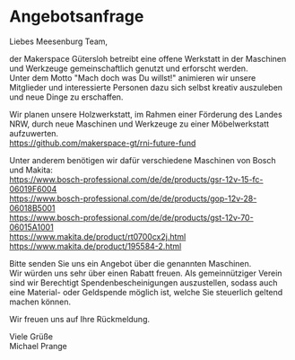 # Angebotsanfrage

Liebes Meesenburg Team,

der Makerspace Gütersloh betreibt eine offene Werkstatt in der Maschinen und Werkzeuge gemeinschaftlich genutzt und erforscht werden.  
Unter dem Motto "Mach doch was Du willst!" animieren wir unsere Mitglieder und interessierte Personen dazu sich selbst kreativ auszuleben und neue Dinge zu erschaffen.

Wir planen unsere Holzwerkstatt, im Rahmen einer Förderung des Landes NRW, durch neue Maschinen und Werkzeuge zu einer Möbelwerkstatt aufzuwerten.  
https://github.com/makerspace-gt/rni-future-fund

Unter anderem benötigen wir dafür verschiedene Maschinen von Bosch und Makita:  
https://www.bosch-professional.com/de/de/products/gsr-12v-15-fc-06019F6004  
https://www.bosch-professional.com/de/de/products/gop-12v-28-06018B5001  
https://www.bosch-professional.com/de/de/products/gst-12v-70-06015A1001  
https://www.makita.de/product/rt0700cx2j.html  
https://www.makita.de/product/195584-2.html

Bitte senden Sie uns ein Angebot über die genannten Maschinen.  
Wir würden uns sehr über einen Rabatt freuen. Als gemeinnütziger Verein sind wir Berechtigt Spendenbescheinigungen auszustellen, sodass auch eine Material- oder Geldspende möglich ist, welche Sie steuerlich geltend machen können.

Wir freuen uns auf Ihre Rückmeldung.

Viele Grüße  
Michael Prange
